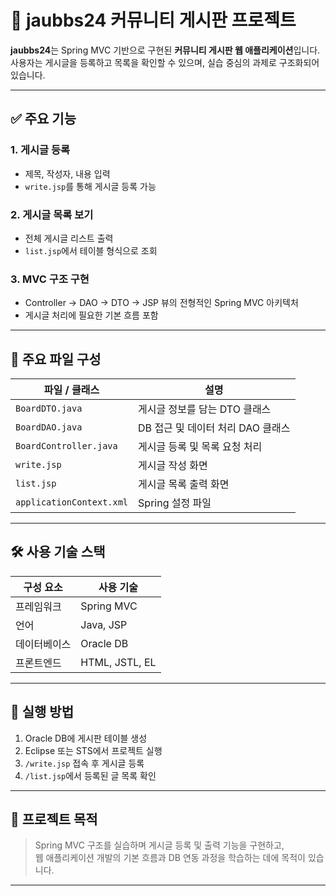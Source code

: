 # 💬 jaubbs24 커뮤니티 게시판 프로젝트

**jaubbs24**는 Spring MVC 기반으로 구현된 **커뮤니티 게시판 웹 애플리케이션**입니다.  
사용자는 게시글을 등록하고 목록을 확인할 수 있으며, 실습 중심의 과제로 구조화되어 있습니다.

---

## ✅ 주요 기능

### 1. 게시글 등록
- 제목, 작성자, 내용 입력
- `write.jsp`를 통해 게시글 등록 가능

### 2. 게시글 목록 보기
- 전체 게시글 리스트 출력
- `list.jsp`에서 테이블 형식으로 조회

### 3. MVC 구조 구현
- Controller → DAO → DTO → JSP 뷰의 전형적인 Spring MVC 아키텍처
- 게시글 처리에 필요한 기본 흐름 포함

---

## 🧱 주요 파일 구성

| 파일 / 클래스           | 설명                                  |
|--------------------------|---------------------------------------|
| `BoardDTO.java`          | 게시글 정보를 담는 DTO 클래스         |
| `BoardDAO.java`          | DB 접근 및 데이터 처리 DAO 클래스     |
| `BoardController.java`   | 게시글 등록 및 목록 요청 처리         |
| `write.jsp`              | 게시글 작성 화면                      |
| `list.jsp`               | 게시글 목록 출력 화면                 |
| `applicationContext.xml` | Spring 설정 파일                      |

---

## 🛠️ 사용 기술 스택

| 구성 요소     | 사용 기술                             |
|--------------|----------------------------------------|
| 프레임워크    | Spring MVC                            |
| 언어         | Java, JSP                             |
| 데이터베이스 | Oracle DB                             |
| 프론트엔드   | HTML, JSTL, EL                         |

---

## 📁 실행 방법

1. Oracle DB에 게시판 테이블 생성
2. Eclipse 또는 STS에서 프로젝트 실행
3. `/write.jsp` 접속 후 게시글 등록
4. `/list.jsp`에서 등록된 글 목록 확인

---

## 📌 프로젝트 목적

> Spring MVC 구조를 실습하며 게시글 등록 및 출력 기능을 구현하고,  
> 웹 애플리케이션 개발의 기본 흐름과 DB 연동 과정을 학습하는 데에 목적이 있습니다.

---
